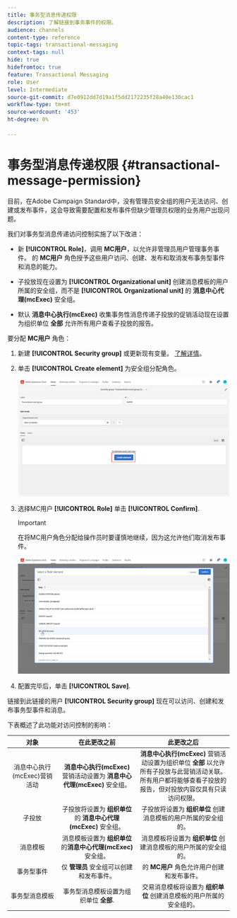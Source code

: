```yaml
---
title: 事务型消息传递权限
description: 了解链接到事务事件的权限。
audience: channels
content-type: reference
topic-tags: transactional-messaging
context-tags: null
hide: true
hidefromtoc: true
feature: Transactional Messaging
role: User
level: Intermediate
source-git-commit: d7e0912dd7d19a1f5dd2172235f28a40e130cac1
workflow-type: tm+mt
source-wordcount: '453'
ht-degree: 0%

---
```


# 事务型消息传递权限 {#transactional-message-permission}

目前，在Adobe Campaign Standard中，没有管理员安全组的用户无法访问、创建或发布事件，这会导致需要配置和发布事件但缺少管理员权限的业务用户出现问题。

我们对事务型消息传递访问控制实施了以下改进：

* 新 **[!UICONTROL Role]**，调用 **MC用户**，以允许非管理员用户管理事务事件。 的 **MC用户** 角色授予这些用户访问、创建、发布和取消发布事务型事件和消息的能力。

* 子投放现在设置为 **[!UICONTROL Organizational unit]** 创建消息模板的用户所属的安全组，而不是 **[!UICONTROL Organizational unit]** 的 **消息中心代理(mcExec)** 安全组。

* 默认 **消息中心执行(mcExec)** 收集事务性消息传递子投放的促销活动现在设置为组织单位 **全部** 允许所有用户查看子投放的报告。

要分配 **MC用户** 角色：

1. 新建 **[!UICONTROL Security group]** 或更新现有变量。 [了解详情](../../administration/using/managing-groups-and-users.md)。

1. 单击 **[!UICONTROL Create element]** 为安全组分配角色。

   ![](assets/event_access_1.png)

1. 选择MC用户 **[!UICONTROL Role]** 单击 **[!UICONTROL Confirm]**.

   >[!IMPORTANT]
   >
   > 在将MC用户角色分配给操作员时要谨慎地继续，因为这允许他们取消发布事件。

   ![](assets/event_access_2.png)

1. 配置完毕后，单击 **[!UICONTROL Save]**.

链接到此链接的用户 **[!UICONTROL Security group]** 现在可以访问、创建和发布事务型事件和消息。

下表概述了此功能对访问控制的影响：

| 对象 | 在此更改之前 | 此更改之后 |
|:-: | :--: | :-:|
| 消息中心执行(mcExec)营销活动 | **消息中心执行(mcExec)** 营销活动设置为 **消息中心代理(mcExec)** 安全组。 | **消息中心执行(mcExec)** 营销活动设置为组织单位 **全部** 以允许所有子投放与此营销活动关联。</br> 所有用户都将能够查看子投放的报告，但对投放内容仅具有只读访问权限。 |
| 子投放 | 子投放将设置为 **组织单位** 的 **消息中心代理(mcExec)** 安全组。 | 子投放将设置为 **组织单位** 创建消息模板的用户所属的安全组的。 |
| 消息模板 | 消息模板设置为 **组织单位** 的&#x200B;**消息中心代理(mcExec)** 安全组。 | 消息模板将设置为 **组织单位** 创建消息模板的用户所属的安全组的。 |
| 事务型事件 | 仅 **管理员** 安全组可以创建和发布事件。 | 的 **MC用户** 角色允许用户创建和发布事件。 |
| 事务型消息模板 | 事务型消息模板设置为组织单位 **全部**. | 交易消息模板将设置为 **组织单位** 创建消息模板的用户所属的安全组的。 |